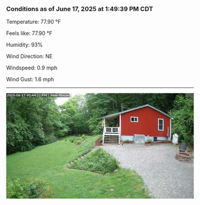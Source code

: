 ### Conditions as of June 17, 2025 at 1:49:39 PM CDT 

Temperature: 77.90 &deg;F

Feels like: 77.90 &deg;F

Humidity: 93%

Wind Direction: NE

Windspeed: 0.9 mph

Wind Gust: 1.6 mph

---

<img src="./images/latest.jpeg"/>

